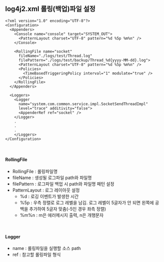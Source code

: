 ## log4j2.xml 롤링(백업)파일 설정

```
<?xml version="1.0" encoding="UTF-8"?>
<Configuration>
  <Appenders>
    <Console name="console" target="SYSTEM_OUT">
      <PatternLayout charset="UTF-8" pattern="%d %5p %m%n" />
    </Console>
    
    <RollingFile name="socket"
      fileName="./logs/test/Thread.log"
      filePattern="./logs/test/backup/Thread_%d{yyyy-MM-dd}.log">
      <PatternLayout charset="UTF-8" pattern="%d %5p %m%n" />
      <Policies>
        <TimeBasedTriggeringPolicy interval="1" modulate="true" />
      </Policies>
    </RollingFile>
  </Appenders>
  
  <Loggers>
    <Logger
      name="system.com.common.service.impl.SocketSendThreadImpl"
      level="trace" additivity="false">
      <AppenderRef ref="socket" />
    </Logger>
    .
    .
    .
	</Loggers>
</Configuration>
```
<br />

#### RollingFile
* RollingFile : 롤링파일명
* fileName : 생성될 로그파일 path와 파일명
* filePattern : 로그파일 백업 시 path와 파일명 패턴 설정
* PatternLayout : 로그 레이아웃 설정
  * %d : 로깅 이벤트가 발생한 시간
  * %5p : 우측 정렬로 로그 레벨을 남김. 로그 레벨이 5글자가 안 되면 왼쪽에 공백을 추가하여 5글자 맞춤(-5인 경우 좌측 정렬) 
  * %m%n :  m은 에러메시지 출력, n은 개행문자

<br/>

#### Logger
* name : 롤링파일을 실행할 소스 path
* ref : 참고할 롤링파일 형식
